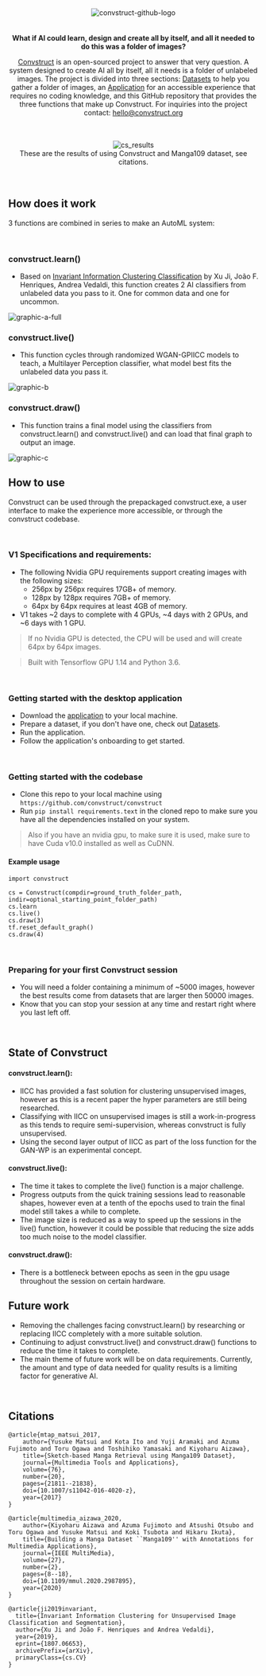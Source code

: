 <br>
<br>

<div align="center">
  <img src="https://i.ibb.co/K0rVXRc/convstruct-github-logo.png" alt="convstruct-github-logo" border="0">
</div>

<br>
<br>

<div align="center">
<strong>What if AI could learn, design and create all by itself, and all it needed to do this was a folder of images?</strong>
<br>

[Convstruct](https://convstruct.org) 
is an open-sourced project to answer that very question. A system designed to create AI all by itself, all it needs is a folder of unlabeled images. The project is divided into three sections: [Datasets](https://convstruct.org/datasets) to help you gather a folder of images, an [Application](https://convstruct.org/app) for an accessible experience that requires no coding knowledge, and this GitHub repository that provides the three functions that make up Convstruct.
For inquiries into the project contact:
hello@convstruct.org
</div>

<br>
<br>

<div align="center">
<img src="https://i.ibb.co/kgG3fR5/cs-results.png" alt="cs_results" border="0">
</div>
<div align="center">
These are the results of using Convstruct and Manga109 dataset, see citations.
</div>

<br>
<br>

## How does it work
3 functions are combined in series to make an AutoML system: 

<br>

### convstruct.<strong>learn()</strong>
  - Based on [Invariant Information Clustering Classification](https://arxiv.org/abs/1807.06653) by Xu Ji, João F. Henriques, Andrea Vedaldi, this function creates 2 AI classifiers from unlabeled data you pass to it. One for common data and one for uncommon.
  <img src="https://i.ibb.co/fGpCDGJ/graphic-a-full.png" alt="graphic-a-full" border="0">

### convstruct.<strong>live()</strong>
  - This function cycles through randomized WGAN-GPIICC models to teach, a Multilayer Perception classifier, what model best fits the unlabeled data you pass it.
  <img src="https://i.ibb.co/gtJDR4V/graphic-b.png" alt="graphic-b" border="0">

### convstruct.<strong>draw()</strong>
  - This function trains a final model using the classifiers from convstruct.learn() and convstruct.live() and can load that final graph to output an image.
  <img src="https://i.ibb.co/X5DfW3m/graphic-c.png" alt="graphic-c" border="0">

## How to use
Convstruct can be used through the prepackaged convstruct.exe, a user interface to make the experience more accessible, or through the convstruct codebase.

<br>

### V1 Specifications and requirements:
- The following Nvidia GPU requirements support creating images with the following sizes:
  - 256px by 256px requires 17GB+ of memory.
  - 128px by 128px requires 7GB+ of memory.
  - 64px by 64px requires at least 4GB of memory.
- V1 takes ~2 days to complete with 4 GPUs, ~4 days with 2 GPUs, and ~6 days with 1 GPU.
> If no Nvidia GPU is detected, the CPU will be used and will create 64px by 64px images.

> Built with Tensorflow GPU 1.14 and Python 3.6.


<br>

### Getting started with the desktop application
- Download the [application](https://github.com/convstruct/convstruct/releases/download/v1.0.0/Convstruct.exe) to your local machine.
- Prepare a dataset, if you don't have one, check out [Datasets](https://convstruct.org/datasets).
- Run the application.
- Follow the application's onboarding to get started.

<br>

### Getting started with the codebase
- Clone this repo to your local machine using `https://github.com/convstruct/convstruct`
- Run ``pip install requirements.text`` in the cloned repo to make sure you have all the dependencies installed on your system.
> Also if you have an nvidia gpu, to make sure it is used, make sure to have Cuda v10.0 installed as well as CuDNN.
#### Example usage
```
import convstruct

cs = Convstruct(compdir=ground_truth_folder_path, indir=optional_starting_point_folder_path)
cs.learn
cs.live()
cs.draw(3)
tf.reset_default_graph()
cs.draw(4)
```
<br>

### Preparing for your first Convstruct session
- You will need a folder containing a minimum of ~5000 images, however the best results come from datasets that are larger then 50000 images. 
- Know that you can stop your session at any time and restart right where you last left off.

<br>

## State of Convstruct
#### convstruct.learn():
- IICC has provided a fast solution for clustering unsupervised images, however as this is a recent paper the hyper parameters are still being researched.
- Classifying with IICC on unsupervised images is still a work-in-progress as this tends to require semi-supervision, whereas convstruct is fully unsupervised.
- Using the second layer output of IICC as part of the loss function for the GAN-WP is an experimental concept.

#### convstruct.live():
- The time it takes to complete the live() function is a major challenge.
- Progress outputs from the quick training sessions lead to reasonable shapes, however even at a tenth of the epochs used to train the final model still takes a while to complete.
- The image size is reduced as a way to speed up the sessions in the live() function, however it could be possible that reducing the size adds too much noise to the model classifier.

#### convstruct.draw():
- There is a bottleneck between epochs as seen in the gpu usage throughout the session on certain hardware.

## Future work
- Removing the challenges facing convstruct.learn() by researching or replacing IICC completely with a more suitable solution.
- Continuing to adjust convstruct.live() and convstruct.draw() functions to reduce the time it takes to complete.
- The main theme of future work will be on data requirements. Currently, the amount and type of data needed for quality results is a limiting factor for generative AI.

<br>

## Citations

    @article{mtap_matsui_2017,
        author={Yusuke Matsui and Kota Ito and Yuji Aramaki and Azuma Fujimoto and Toru Ogawa and Toshihiko Yamasaki and Kiyoharu Aizawa},
        title={Sketch-based Manga Retrieval using Manga109 Dataset},
        journal={Multimedia Tools and Applications},
        volume={76},
        number={20},
        pages={21811--21838},
        doi={10.1007/s11042-016-4020-z},
        year={2017}
    }
    
    @article{multimedia_aizawa_2020,
        author={Kiyoharu Aizawa and Azuma Fujimoto and Atsushi Otsubo and Toru Ogawa and Yusuke Matsui and Koki Tsubota and Hikaru Ikuta},
        title={Building a Manga Dataset ``Manga109'' with Annotations for Multimedia Applications},
        journal={IEEE MultiMedia},
        volume={27},
        number={2},
        pages={8--18},
        doi={10.1109/mmul.2020.2987895},
        year={2020}
    }
    
    @article{ji2019invariant,
      title={Invariant Information Clustering for Unsupervised Image Classification and Segmentation}, 
      author={Xu Ji and João F. Henriques and Andrea Vedaldi},
      year={2019},
      eprint={1807.06653},
      archivePrefix={arXiv},
      primaryClass={cs.CV}
    }

<br>
